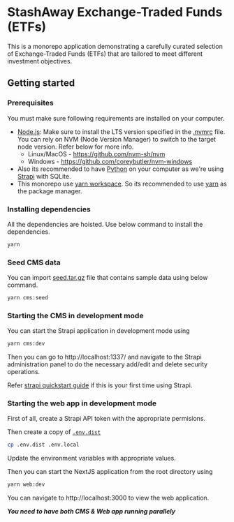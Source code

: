 # StashAway Exchange-Traded Funds (ETFs)

This is a monorepo application demonstrating a carefully curated selection of Exchange-Traded Funds (ETFs) that are tailored to meet different investment objectives.

## Getting started

### Prerequisites

You must make sure following requirements are installed on your computer.

- [Node.js](https://nodejs.org/): Make sure to install the LTS version specified in the [.nvmrc](./.nvmrc) file. You can rely on NVM (Node Version Manager) to switch to the target node version. Refer below for more info.
   - Linux/MacOS - https://github.com/nvm-sh/nvm
   - Windows - https://github.com/coreybutler/nvm-windows
- Also its recommended to have [Python](https://www.python.org/downloads/) on your computer as we're using [Strapi](https://docs.strapi.io/) with SQLite.
- This monorepo use [yarn workspace](https://classic.yarnpkg.com/lang/en/docs/workspaces/). So its recommended to use [yarn](https://yarnpkg.com/getting-started/install) as the package manager.

### Installing dependencies

All the dependencies are hoisted. Use below command to install the dependencies.

```bash
yarn
```
### Seed CMS data

You can import [seed.tar.gz](securities-studio/seed.tar.gz) file that contains sample data using below command.

```bash
yarn cms:seed
```

### Starting the CMS in development mode

You can start the Strapi application in development mode using

```bash
yarn cms:dev
```
Then you can go to http://localhost:1337/ and navigate to the Strapi administration panel to do the necessary add/edit and delete security operations.

Refer [strapi quickstart guide](https://docs.strapi.io/dev-docs/quick-start#step-2-register-the-first-local-administrator-user) if this is your first time using Strapi.

### Starting the web app in development mode

First of all, create a Strapi API token with the appropriate permisions.

Then create a copy of [`.env.dist`](securities-web-app/.env.dist)

```bash
cp .env.dist .env.local
```

Update the environment variables with appropriate values.

Then you can start the NextJS application from the root directory using 

```bash
yarn web:dev
```

You can navigate to http://localhost:3000 to view the web application.

***You need to have both CMS & Web app running parallely***